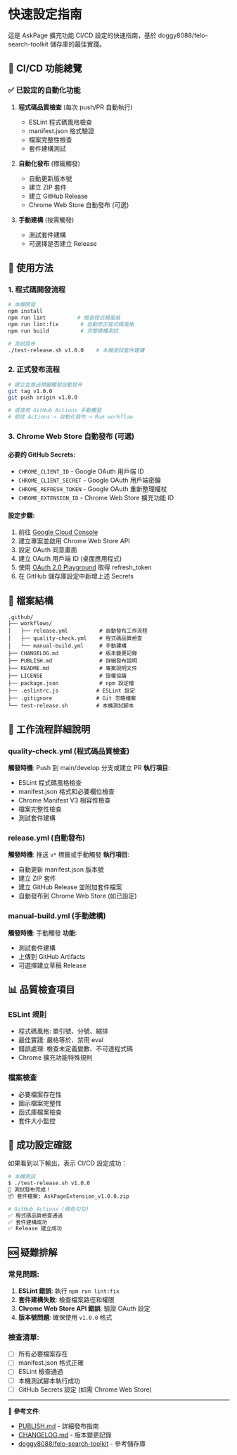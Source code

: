 # 快速設定指南

這是 AskPage 擴充功能 CI/CD 設定的快速指南，基於 doggy8088/felo-search-toolkit 儲存庫的最佳實踐。

## 🎯 CI/CD 功能總覽

### ✅ 已設定的自動化功能

1. **程式碼品質檢查** (每次 push/PR 自動執行)
   - ESLint 程式碼風格檢查
   - manifest.json 格式驗證
   - 檔案完整性檢查
   - 套件建構測試

2. **自動化發布** (標籤觸發)
   - 自動更新版本號
   - 建立 ZIP 套件
   - 建立 GitHub Release
   - Chrome Web Store 自動發布 (可選)

3. **手動建構** (按需觸發)
   - 測試套件建構
   - 可選擇是否建立 Release

## 🚀 使用方法

### 1. 程式碼開發流程
```bash
# 本機開發
npm install
npm run lint          # 檢查程式碼風格
npm run lint:fix       # 自動修正程式碼風格
npm run build          # 完整建構測試

# 測試發布
./test-release.sh v1.0.0    # 本機測試套件建構
```

### 2. 正式發布流程
```bash
# 建立並推送標籤觸發自動發布
git tag v1.0.0
git push origin v1.0.0

# 或使用 GitHub Actions 手動觸發
# 前往 Actions → 自動化發布 → Run workflow
```

### 3. Chrome Web Store 自動發布 (可選)

#### 必要的 GitHub Secrets:
- `CHROME_CLIENT_ID` - Google OAuth 用戶端 ID
- `CHROME_CLIENT_SECRET` - Google OAuth 用戶端密鑰
- `CHROME_REFRESH_TOKEN` - Google OAuth 重新整理權杖
- `CHROME_EXTENSION_ID` - Chrome Web Store 擴充功能 ID

#### 設定步驟:
1. 前往 [Google Cloud Console](https://console.cloud.google.com/)
2. 建立專案並啟用 Chrome Web Store API
3. 設定 OAuth 同意畫面
4. 建立 OAuth 用戶端 ID (桌面應用程式)
5. 使用 [OAuth 2.0 Playground](https://developers.google.com/oauthplayground/) 取得 refresh_token
6. 在 GitHub 儲存庫設定中新增上述 Secrets

## 📁 檔案結構

```
.github/
├── workflows/
│   ├── release.yml          # 自動發布工作流程
│   ├── quality-check.yml    # 程式碼品質檢查
│   └── manual-build.yml     # 手動建構
├── CHANGELOG.md             # 版本變更記錄
├── PUBLISH.md               # 詳細發布說明
├── README.md                # 專案說明文件
├── LICENSE                  # 授權協議
├── package.json             # npm 設定檔
├── .eslintrc.js            # ESLint 設定
├── .gitignore              # Git 忽略檔案
└── test-release.sh         # 本機測試腳本
```

## 🔧 工作流程詳細說明

### quality-check.yml (程式碼品質檢查)
**觸發時機**: Push 到 main/develop 分支或建立 PR
**執行項目**:
- ESLint 程式碼風格檢查
- manifest.json 格式和必要欄位檢查
- Chrome Manifest V3 相容性檢查
- 檔案完整性檢查
- 測試套件建構

### release.yml (自動發布)
**觸發時機**: 推送 `v*` 標籤或手動觸發
**執行項目**:
- 自動更新 manifest.json 版本號
- 建立 ZIP 套件
- 建立 GitHub Release 並附加套件檔案
- 自動發布到 Chrome Web Store (如已設定)

### manual-build.yml (手動建構)
**觸發時機**: 手動觸發
**功能**:
- 測試套件建構
- 上傳到 GitHub Artifacts
- 可選擇建立草稿 Release

## 📊 品質檢查項目

### ESLint 規則
- 程式碼風格: 單引號、分號、縮排
- 最佳實踐: 嚴格等於、禁用 eval
- 錯誤處理: 檢查未定義變數、不可達程式碼
- Chrome 擴充功能特殊規則

### 檔案檢查
- 必要檔案存在性
- 圖示檔案完整性
- 函式庫檔案檢查
- 套件大小監控

## 🎉 成功設定確認

如果看到以下輸出，表示 CI/CD 設定成功：

```bash
# 本機測試
$ ./test-release.sh v1.0.0
🎉 測試發布完成！
📦 套件檔案: AskPageExtension_v1.0.0.zip

# GitHub Actions (綠色勾勾)
✅ 程式碼品質檢查通過
✅ 套件建構成功
✅ Release 建立成功
```

## 🆘 疑難排解

### 常見問題:
1. **ESLint 錯誤**: 執行 `npm run lint:fix`
2. **套件建構失敗**: 檢查檔案路徑和權限
3. **Chrome Web Store API 錯誤**: 驗證 OAuth 設定
4. **版本號問題**: 確保使用 `v1.0.0` 格式

### 檢查清單:
- [ ] 所有必要檔案存在
- [ ] manifest.json 格式正確
- [ ] ESLint 檢查通過
- [ ] 本機測試腳本執行成功
- [ ] GitHub Secrets 設定 (如需 Chrome Web Store)

---

🔗 **參考文件**:
- [PUBLISH.md](./PUBLISH.md) - 詳細發布指南
- [CHANGELOG.md](./CHANGELOG.md) - 版本變更記錄
- [doggy8088/felo-search-toolkit](https://github.com/doggy8088/felo-search-toolkit) - 參考儲存庫

